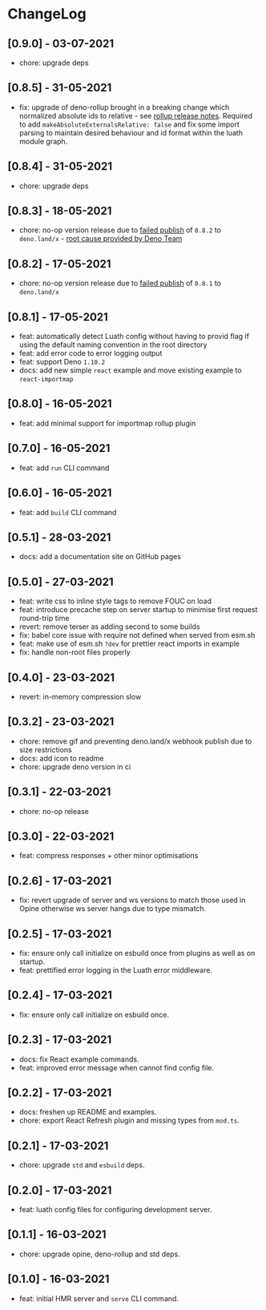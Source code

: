 # ChangeLog

## [0.9.0] - 03-07-2021

- chore: upgrade deps

## [0.8.5] - 31-05-2021

- fix: upgrade of deno-rollup brought in a breaking change which normalized absolute ids to relative - see [rollup release notes](https://github.com/rollup/rollup/releases/tag/v2.44.0). Required to add `makeAbsoluteExternalsRelative: false` and fix some import parsing to maintain desired behaviour and id format within the luath module graph.

## [0.8.4] - 31-05-2021

- chore: upgrade deps

## [0.8.3] - 18-05-2021

- chore: no-op version release due to [failed publish](https://deno.land/status/60a2e23500009d3a007bebb9) of `0.8.2` to `deno.land/x` - [root cause provided by Deno Team](https://discord.com/channels/684898665143206084/689420767620104201/843974771150422026)

## [0.8.2] - 17-05-2021

- chore: no-op version release due to [failed publish](https://deno.land/status/60a2e10f00627501007bebb8) of `0.8.1` to `deno.land/x`

## [0.8.1] - 17-05-2021

- feat: automatically detect Luath config without having to provid flag if using the default naming convention in the root directory
- feat: add error code to error logging output
- feat: support Deno `1.10.2`
- docs: add new simple `react` example and move existing example to `react-importmap`

## [0.8.0] - 16-05-2021

- feat: add minimal support for importmap rollup plugin

## [0.7.0] - 16-05-2021

- feat: add `run` CLI command

## [0.6.0] - 16-05-2021

- feat: add `build` CLI command

## [0.5.1] - 28-03-2021

- docs: add a documentation site on GitHub pages

## [0.5.0] - 27-03-2021

- feat: write css to inline style tags to remove FOUC on load
- feat: introduce precache step on server startup to minimise first request round-trip time
- revert: remove terser as adding second to some builds
- fix: babel core issue with require not defined when served from esm.sh
- feat: make use of esm.sh `?dev` for prettier react imports in example
- fix: handle non-root files properly

## [0.4.0] - 23-03-2021

- revert: in-memory compression slow

## [0.3.2] - 23-03-2021

- chore: remove gif and preventing deno.land/x webhook publish due to size restrictions
- docs: add icon to readme
- chore: upgrade deno version in ci

## [0.3.1] - 22-03-2021

- chore: no-op release

## [0.3.0] - 22-03-2021

- feat: compress responses + other minor optimisations

## [0.2.6] - 17-03-2021

- fix: revert upgrade of server and ws versions to match those used in Opine otherwise ws server hangs due to type mismatch.

## [0.2.5] - 17-03-2021

- fix: ensure only call initialize on esbuild once from plugins as well as on startup.
- feat: prettified error logging in the Luath error middleware.

## [0.2.4] - 17-03-2021

- fix: ensure only call initialize on esbuild once.

## [0.2.3] - 17-03-2021

- docs: fix React example commands.
- feat: improved error message when cannot find config file.

## [0.2.2] - 17-03-2021

- docs: freshen up README and examples.
- chore: export React Refresh plugin and missing types from `mod.ts`.

## [0.2.1] - 17-03-2021

- chore: upgrade `std` and `esbuild` deps.

## [0.2.0] - 17-03-2021

- feat: luath config files for configuring development server.

## [0.1.1] - 16-03-2021

- chore: upgrade opine, deno-rollup and std deps.

## [0.1.0] - 16-03-2021

- feat: initial HMR server and `serve` CLI command.
